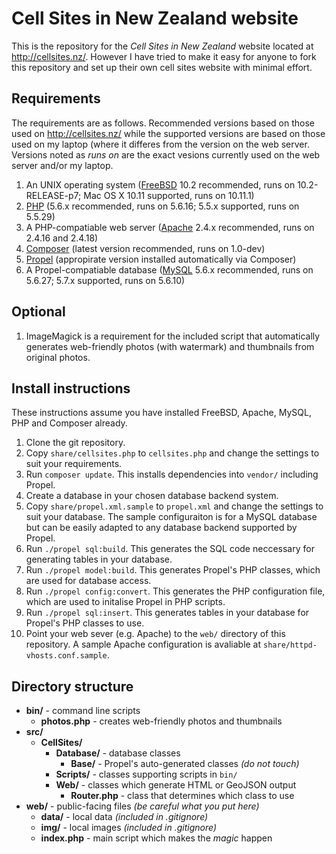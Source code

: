 # Cell Sites in New Zealand website

This is the repository for the *Cell Sites in New Zealand* website located at
http://cellsites.nz/. However I have tried to make it easy for anyone to fork
this repository and set up their own cell sites website with minimal effort.

## Requirements

The requirements are as follows. Recommended versions based on those used on
http://cellsites.nz/ while the supported versions are based on those used on my
laptop (where it differes from the version on the web server. Versions noted as
*runs on* are the exact vesions currently used on the web server and/or my
laptop.

1. An UNIX operating system ([FreeBSD](https://www.freebsd.org/) 10.2
recommended, runs on 10.2-RELEASE-p7; Mac OS X 10.11 supported, runs on
10.11.1)
2. [PHP](http://php.net/) (5.6.x recommended, runs on 5.6.16; 5.5.x supported,
runs on 5.5.29)
3. A PHP-compatiable web server ([Apache](https://httpd.apache.org/) 2.4.x
recommended, runs on 2.4.16 and 2.4.18)
4. [Composer](https://getcomposer.org/) (latest version recommended, runs on
1.0-dev)
5. [Propel](http://propelorm.org/) (appropirate version installed automatically
via Composer)
4. A Propel-compatiable database ([MySQL](http://dev.mysql.com/) 5.6.x
recommended, runs on 5.6.27; 5.7.x supported, runs on 5.6.10)

## Optional

1. ImageMagick is a requirement for the included script that automatically
generates web-friendly photos (with watermark) and thumbnails from original 
photos.

## Install instructions

These instructions assume you have installed FreeBSD, Apache, MySQL, PHP and
Composer already.

1. Clone the git repository.
2. Copy `share/cellsites.php` to `cellsites.php` and change the settings to
suit your requirements.
3. Run `composer update`. This installs dependencies into `vendor/` including
Propel.
4. Create a database in your chosen database backend system.
5. Copy `share/propel.xml.sample` to `propel.xml` and change the settings to
suit your database. The sample configuraiton is for a MySQL database but can be
easily adapted to any database backend supported by Propel.
6. Run `./propel sql:build`. This generates the SQL code neccessary for
generating tables in your database.
7. Run `./propel model:build`. This generates Propel's PHP classes, which are
used for database access.
8. Run `./propel config:convert`. This generates the PHP configuration file,
which are used to initalise Propel in PHP scripts.
9. Run `./propel sql:insert`. This generates tables in your database for
Propel's PHP classes to use.
10. Point your web sever (e.g. Apache) to the `web/` directory of this
repository. A sample Apache configuration is avaliable at
`share/httpd-vhosts.conf.sample`.

## Directory structure

* **bin/** - command line scripts
  * **photos.php** - creates web-friendly photos and thumbnails
* **src/**
  * **CellSites/**
    * **Database/** - database classes
      * **Base/** - Propel's auto-generated classes *(do not touch)*
    * **Scripts/** - classes supporting scripts in `bin/`
    * **Web/** - classes which generate HTML or GeoJSON output
      * **Router.php** - class that determines which class to use
* **web/** - public-facing files *(be careful what you put here)*
  * **data/** - local data *(included in .gitignore)*
  * **img/** - local images *(included in .gitignore)*
  * **index.php** - main script which makes the *magic* happen

